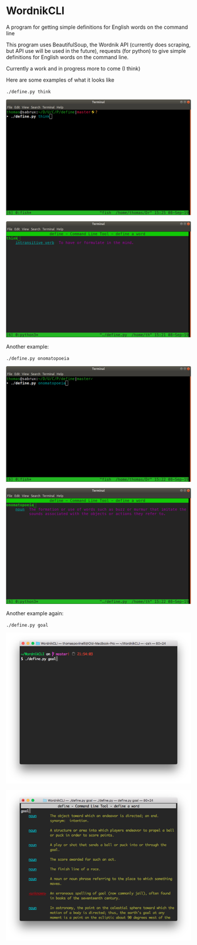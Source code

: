 # WordnikCLI
A program for getting simple definitions for English words on the command line

This program uses BeautifulSoup, the Wordnik API (currently does scraping, but API use will be used in the future), requests (for python) to give
simple definitions for English words on the command line.

Currently a work and in progress more to come (I think)

Here are some examples of what it looks like

`./define.py think`

![Alt Text](/images/think_out.png "terminal window showing fish shell prompt and define.py think")

![Alt Text](images/think_in.png "terminal window showing the result of define.py think")

Another example:

`./define.py onomatopoeia`

![Alt Text](/images/onomatopoeia_out.png "terminal window showing fish shell prompt and define.py onomatopoeia")

![Alt Text](images/onomatopoeia_in.png "terminal window showing the result of define.py onomatopoeia")

Another example again:

`./define.py goal`

![Alt Text](/images/goal_out.png "terminal window showing fish shell prompt and define.py goal")

![Alt Text](images/goal_in.png "terminal window showing the result of define.py goal")
